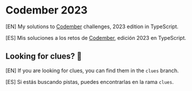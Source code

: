 # Codember 2023

[EN] My solutions to [Codember](https://codember.dev/) challenges, 2023 edition
in TypeScript.

[ES] Mis soluciones a los retos de [Codember](https://codember.dev/), edición 2023 en
TypeScript.

## Looking for clues? 👀

[EN] If you are looking for clues, you can find them in the `clues` branch.

[ES] Si estás buscando pistas, puedes encontrarlas en la rama `clues`.
